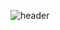 ![header](https://capsule-render.vercel.app/api?type=waving&color=timeGradient&height=250&text=현석의%20Github&animation=twinkling&fontcolor=auto&fontSize=50&fontAlignY=35&desc=%20I'm%20Unity%20Developer.%20&descAlignY=50)
